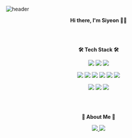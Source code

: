 <!-- ![header](https://capsule-render.vercel.app/api?type=waving&color=FF8A65&height=300&section=header&text=SiyeonCho&fontSize=70&fontColor=212121) -->
![header](https://capsule-render.vercel.app/api?type=waving&color=auto&height=300&section=header&text=SiyeonCho&fontSize=70)
<p align='center'> <strong> Hi there, I'm Siyeon 👋😃 </strong> </p>
<br>
<br>
<p align='center'> <strong> 🛠 Tech Stack 🛠</strong> </p>
<p align='center'>
  <img src="https://img.shields.io/badge/Python-3766AB?style=flat-square&logo=Python&logoColor=white"/> 
  <img src="https://img.shields.io/badge/C-A8B9CC?style=flat-square&logo=C&logoColor=white"/> 
  <img src="https://img.shields.io/badge/Java-007396?style=flat-square&logo=Java&logoColor=white"/>
 </p>
 <p align='center'>
  <img src="https://img.shields.io/badge/Javascript-F7DF1E?style=flat-square&logo=Javascript&logoColor=white"/>
  <img src="https://img.shields.io/badge/CSS-F43059?style=flat-square&logo=CSS3&logoColor=white"/>
  <img src="https://img.shields.io/badge/HTML-E34F26?style=flat-square&logo=HTML5&logoColor=white"/>
  <img src="https://img.shields.io/badge/Vue.js-4FC08D?style=flat-square&logo=Vue.js&logoColor=white"/>
  <img src="https://img.shields.io/badge/Swift-FA7343?style=flat-square&logo=Swift&logoColor=white"/>
  <img src="https://img.shields.io/badge/React Native-61DAFB?style=flat-square&logo=React&logoColor=white"/>
</p>
<p align='center'>
  <img src="https://img.shields.io/badge/GitHub-181717?style=flat-square&logo=GitHub&logoColor=white"/> 
  <img src="https://img.shields.io/badge/BitBucket-0052CC?style=flat-square&logo=BitBucket&logoColor=white"/> 
  <img src="https://img.shields.io/badge/AWS-232F3E?style=flat-square&logo=Amazon AWS&logoColor=white"/> 
</p>
<br>
<br>
<p align='center'> <strong> 🐰 About Me 🐰</strong> </p>
<p align='center'>
  <a href="https://velog.io/@siyeon" target="_blank"><img src="https://img.shields.io/badge/Velog-20c997?style=flat-square&logo=Vimeo&logoColor=white"/>
  <a href="mailto:chosiyeonn@gmail.com" target="_blank"><img src="https://img.shields.io/badge/Gmail-EA4335?style=flat-square&logo=Gmail&logoColor=white"/>
</p>


<!-- ![Siyeon's github stats](https://github-readme-stats.vercel.app/api?username=CHOSIYEON&show_icons=true&theme=radical) -->

<!--
**CHOSIYEON/CHOSIYEON** is a ✨ _special_ ✨ repository because its `README.md` (this file) appears on your GitHub profile.

Here are some ideas to get you started:

- 🔭 I’m currently working on ...
- 🌱 I’m currently learning ...
- 👯 I’m looking to collaborate on ...
- 🤔 I’m looking for help with ...
- 💬 Ask me about ...
- 📫 How to reach me: ...
- 😄 Pronouns: ...
- ⚡ Fun fact: ...
-->

